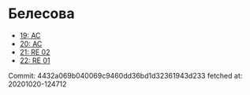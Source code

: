 # Белесова
- [19: AC](19.md)
- [20: AC](20.md)
- [21: RE 02](21.md)
- [22: RE 01](22.md)

Commit: 4432a069b040069c9460dd36bd1d32361943d233
 fetched at: 20201020-124712
